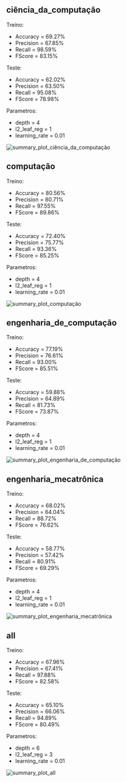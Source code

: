 ## ciência_da_computação
Treino:
*   Accuracy = 69.27%
*   Precision = 67.85%
*   Recall = 98.59%
*   FScore = 83.15%

Teste:
*   Accuracy = 62.02%
*   Precision = 63.50%
*   Recall = 95.08%
*   FScore = 78.98%

Parametros:
*   depth = 4
*   l2_leaf_reg = 1
*   learning_rate = 0.01

![summary_plot_ciência_da_computação](summary_plot_ciência_da_computação.png)
## computação
Treino:
*   Accuracy = 80.56%
*   Precision = 80.71%
*   Recall = 97.55%
*   FScore = 89.86%

Teste:
*   Accuracy = 72.40%
*   Precision = 75.77%
*   Recall = 93.36%
*   FScore = 85.25%

Parametros:
*   depth = 4
*   l2_leaf_reg = 1
*   learning_rate = 0.01

![summary_plot_computação](summary_plot_computação.png)
## engenharia_de_computação
Treino:
*   Accuracy = 77.19%
*   Precision = 76.61%
*   Recall = 93.00%
*   FScore = 85.51%

Teste:
*   Accuracy = 59.88%
*   Precision = 64.89%
*   Recall = 81.73%
*   FScore = 73.87%

Parametros:
*   depth = 4
*   l2_leaf_reg = 1
*   learning_rate = 0.01

![summary_plot_engenharia_de_computação](summary_plot_engenharia_de_computação.png)
## engenharia_mecatrônica
Treino:
*   Accuracy = 68.02%
*   Precision = 64.04%
*   Recall = 88.72%
*   FScore = 76.62%

Teste:
*   Accuracy = 58.77%
*   Precision = 57.42%
*   Recall = 80.91%
*   FScore = 69.29%

Parametros:
*   depth = 4
*   l2_leaf_reg = 1
*   learning_rate = 0.01

![summary_plot_engenharia_mecatrônica](summary_plot_engenharia_mecatrônica.png)
## all
Treino:
*   Accuracy = 67.96%
*   Precision = 67.41%
*   Recall = 97.88%
*   FScore = 82.58%

Teste:
*   Accuracy = 65.10%
*   Precision = 66.06%
*   Recall = 94.89%
*   FScore = 80.49%

Parametros:
*   depth = 6
*   l2_leaf_reg = 3
*   learning_rate = 0.01

![summary_plot_all](summary_plot_all.png)
